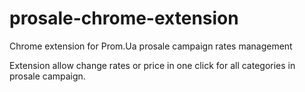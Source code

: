 # prosale-chrome-extension
Chrome extension for Prom.Ua prosale campaign rates management

Extension allow change rates or price in one click for all categories in prosale campaign.
